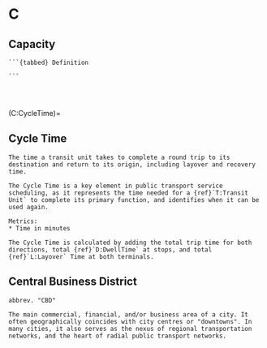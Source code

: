 # C

## Capacity
````{dropdown} Line Capacity
```{tabbed} Definition

```
````
````{dropdown} Standing Capacity
````
````{dropdown} Station Capacity
````
````{dropdown} Vehicle Capacity
````

(C:CycleTime)=
## Cycle Time
```{tabbed} Definition
The time a transit unit takes to complete a round trip to its destination and return to its origin, including layover and recovery time.

The Cycle Time is a key element in public transport service scheduling, as it represents the time needed for a {ref}`T:Transit Unit` to complete its primary function, and identifies when it can be used again.
```
```{tabbed} Application
Metrics:
* Time in minutes

The Cycle Time is calculated by adding the total trip time for both directions, total {ref}`D:DwellTime` at stops, and total {ref}`L:Layover` Time at both terminals.

```

## Central Business District
```{tabbed} Definition
abbrev. "CBD"

The main commercial, financial, and/or business area of a city. It often geographically coincides with city centres or "downtowns". In many cities, it also serves as the nexus of regional transportation networks, and the heart of radial public transport networks.
```
